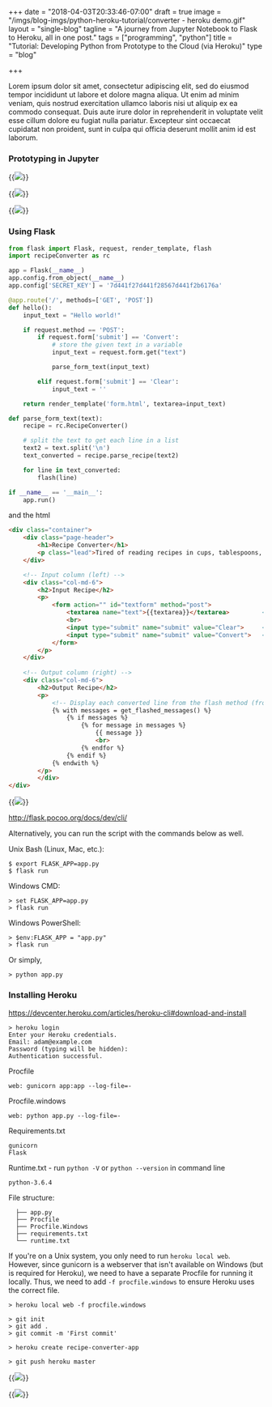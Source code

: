 +++
date = "2018-04-03T20:33:46-07:00"
draft = true
image = "/imgs/blog-imgs/python-heroku-tutorial/converter - heroku demo.gif"
layout = "single-blog"
tagline = "A journey from Jupyter Notebook to Flask to Heroku, all in one post."
tags = ["programming", "python"]
title = "Tutorial: Developing Python from Prototype to the Cloud (via Heroku)"
type = "blog"

+++

Lorem ipsum dolor sit amet, consectetur adipiscing elit, sed do eiusmod tempor incididunt ut labore et dolore magna aliqua. Ut enim ad minim veniam, quis nostrud exercitation ullamco laboris nisi ut aliquip ex ea commodo consequat. Duis aute irure dolor in reprehenderit in voluptate velit esse cillum dolore eu fugiat nulla pariatur. Excepteur sint occaecat cupidatat non proident, sunt in culpa qui officia deserunt mollit anim id est laborum.

### Prototyping in Jupyter

<!-- {{<img caption="The power of Jupyter's interactive output makes prototyping almost effortless." src="/imgs/blog-imgs/python-heroku-tutorial/jupyter demo gif.gif" link="http://n-s-f.github.io/2017/03/25/r-to-python.html" link-text="Noam Finkelstein">}} -->

{{<img caption="Jupyter Lab is the successor to Jupyter (previously iPython) Notebook. The tabbed interface is a godsend." src="/imgs/blog-imgs/python-heroku-tutorial/jupyter lab.png" link="https://blog.jupyter.org/jupyterlab-is-ready-for-users-5a6f039b8906" link-text="Jupyter">}}

{{<img caption="The power of Jupyter's interactive output makes prototyping almost effortless." src="/imgs/blog-imgs/python-heroku-tutorial/converter - jupyter demo.gif" >}}

{{<img caption="Imperial volume to metric mass (gram) conversions in a csv file, ie. the wrong units to the right ones." src="/imgs/blog-imgs/python-heroku-tutorial/conversions.PNG" >}}

### Using Flask

```python
from flask import Flask, request, render_template, flash
import recipeConverter as rc

app = Flask(__name__)
app.config.from_object(__name__)
app.config['SECRET_KEY'] = '7d441f27d441f28567d441f2b6176a'

@app.route('/', methods=['GET', 'POST'])
def hello():
    input_text = "Hello world!"

    if request.method == 'POST':
        if request.form['submit'] == 'Convert':
            # store the given text in a variable
            input_text = request.form.get("text")

            parse_form_text(input_text)

        elif request.form['submit'] == 'Clear':
            input_text = ''

    return render_template('form.html', textarea=input_text)

def parse_form_text(text):
    recipe = rc.RecipeConverter()

    # split the text to get each line in a list
    text2 = text.split('\n')
    text_converted = recipe.parse_recipe(text2)

    for line in text_converted:
        flash(line)

if __name__ == '__main__':
    app.run()
```

and the html

```html
<div class="container">
    <div class="page-header">
        <h1>Recipe Converter</h1>
        <p class="lead">Tired of reading recipes in cups, tablespoons, and teaspoons when you just want everything in grams? Paste your recipe in volumetric units in the textbox below, and hit "Convert"!</p>
    </div>

    <!-- Input column (left) -->
    <div class="col-md-6">
        <h2>Input Recipe</h2>
        <p>
            <form action="" id="textform" method="post">
                <textarea name="text">{{textarea}}</textarea>         <!-- Input text box -->
                <br>
                <input type="submit" name="submit" value="Clear">     <!-- "Clear" button -->
                <input type="submit" name="submit" value="Convert">   <!-- "Convert" button -->
            </form>
        </p>
    </div>
        
    <!-- Output column (right) -->
    <div class="col-md-6">
        <h2>Output Recipe</h2>
        <p>
            <!-- Display each converted line from the flash method (from Flask) -->
            {% with messages = get_flashed_messages() %} 
                {% if messages %}
                    {% for message in messages %}
                        {{ message }}
                        <br>
                    {% endfor %}
                {% endif %} 
            {% endwith %}
        </p>
        </div>
</div>
```

{{<img caption="Running Flask in Visual Studio Code." src="/imgs/blog-imgs/python-heroku-tutorial/converter - flask demo.gif" >}}

http://flask.pocoo.org/docs/dev/cli/

Alternatively, you can run the script with the commands below as well.

Unix Bash (Linux, Mac, etc.):
```text
$ export FLASK_APP=app.py
$ flask run
```

Windows CMD:

```text
> set FLASK_APP=app.py
> flask run
```

Windows PowerShell:

```text
> $env:FLASK_APP = "app.py"
> flask run
```

Or simply,

```text
> python app.py
```


### Installing Heroku

https://devcenter.heroku.com/articles/heroku-cli#download-and-install

```text
> heroku login
Enter your Heroku credentials.
Email: adam@example.com
Password (typing will be hidden):
Authentication successful.
```

Procfile

```text
web: gunicorn app:app --log-file=-
```

Procfile.windows

```text
web: python app.py --log-file=-
```

Requirements.txt

```text
gunicorn
Flask
```
Runtime.txt - run `python -V` or `python --version` in command line

```text
python-3.6.4
```

File structure:

```text
  ├── app.py
  ├── Procfile
  ├── Procfile.Windows
  ├── requirements.txt
  └── runtime.txt
```

If you're on a Unix system, you only need to run `heroku local web`. However, since gunicorn is a webserver that isn't available on Windows (but is required for Heroku), we need to have a separate Procfile for running it locally. Thus, we need to add `-f procfile.windows` to ensure Heroku uses the correct file.
```
> heroku local web -f procfile.windows
```

```
> git init
> git add .
> git commit -m 'First commit'
```

```
> heroku create recipe-converter-app
```

```
> git push heroku master
```

{{<img caption="Heroku dashboard." src="/imgs/blog-imgs/python-heroku-tutorial/heroku dashboard.PNG" >}}

{{<img caption="The final python app published through Heroku App. Check it out yourself!" src="/imgs/blog-imgs/python-heroku-tutorial/converter - heroku demo.gif" >}}